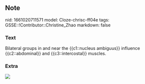 ## Note
nid: 1661020711571
model: Cloze-chrisc-ff04e
tags: GSSE::!Contributor::Christine_Zhao
markdown: false

### Text
<div>
  <div>
    <div>
      <div>
        Bilateral groups in and near the {{c1::nucleus ambiguus}}
        influence {{c2::abdominal}} and {{c3::intercostal}}
        muscles.
      </div>
    </div>
  </div>
</div>

### Extra
<img src="paste-92dbc47a6612edfbb055036e99b49da320701d68.jpg">
